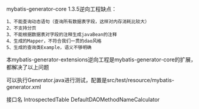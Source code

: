 mybatis-generator-core 1.3.5逆向工程缺点：
```
1、不能查询动态语句（查询所有数据表字段，这样对内存消耗比较大）
2、不支持分页
3、不能根据数据表对字段的注释生成javaBean的注释
4、生成的Mapper，不符合我们一贯的dao风格
5、生成的查询类Example，语义不够明确
```
本mybatis-generator-extensions逆向工程是mybatis-generator-core的扩展，都解决了以上问题


可以执行Generator.java进行测试，配置是src/test/resource/mybatis-generator.xml

接口名
IntrospectedTable
DefaultDAOMethodNameCalculator